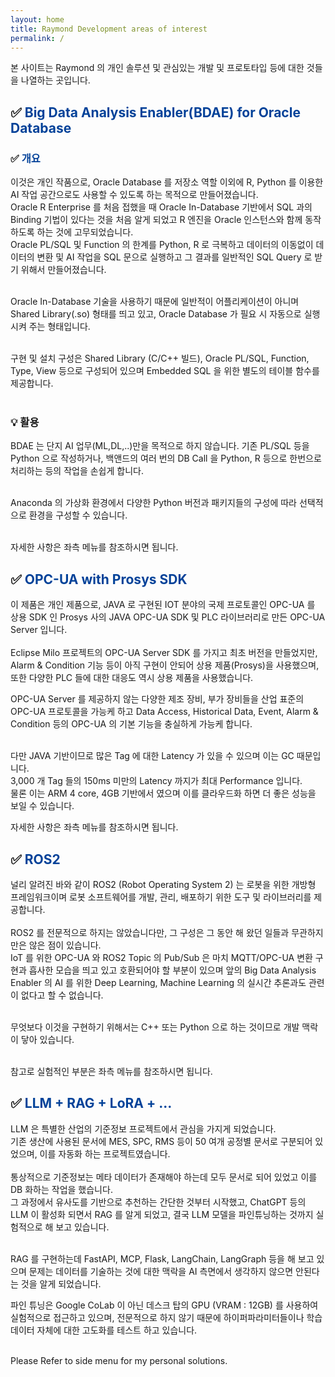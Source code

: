```yaml
---
layout: home
title: Raymond Development areas of interest
permalink: /
---
```

본 사이트는 Raymond 의 개인 솔루션 및 관심있는 개발 및 프로토타입 등에 대한 것들을 나열하는 곳입니다.


## ✅<span style="color:#034299"> Big Data Analysis Enabler(BDAE) for Oracle Database

### ✅<span style="color:#034299"> 개요
이것은 개인 작품으로, Oracle Database 를 저장소 역할 이외에 R, Python 를 이용한 AI 작업 공간으로도 사용할 수 있도록 하는 목적으로 만들어졌습니다.<br>
Oracle R Enterprise 를 처음 접했을 때 Oracle In-Database 기반에서 SQL 과의 Binding 기법이 있다는 것을 처음 알게 되었고 R 엔진을 Oracle 인스턴스와 함께 동작하도록 하는 것에 고무되었습니다.<br>
Oracle PL/SQL 및 Function 의 한계를 Python, R 로 극복하고 데이터의 이동없이 데이터의 변환 및 AI 작업을 SQL 문으로 실행하고 그 결과를 일반적인 SQL Query 로 받기 위해서 만들어졌습니다.<br><br>

Oracle In-Database 기술을 사용하기 때문에 일반적이 어플리케이션이 아니며 Shared Library(.so) 형태를 띄고 있고, Oracle Database 가 필요 시 자동으로 실행시켜 주는 형태입니다.<br><br>

구현 및 설치 구성은 Shared Library (C/C++ 빌드), Oracle PL/SQL, Function, Type, View 등으로 구성되어 있으며 Embedded SQL 을 위한 별도의 테이블 함수를 제공합니다.<br><br>

### 💡 활용
BDAE 는 단지 AI 업무(ML,DL,..)만을 목적으로 하지 않습니다.  기존 PL/SQL 등을 Python 으로 작성하거나, 백앤드의 여러 번의 DB Call 을 Python, R 등으로 한번으로 처리하는 등의 작업을 손쉽게 합니다.<br><br>

Anaconda 의 가상화 환경에서 다양한 Python 버전과 패키지들의 구성에 따라 선택적으로 환경을 구성할 수 있습니다.<br><br>

자세한 사항은 좌측 메뉴를 참조하시면 됩니다.


## ✅<span style="color:#034299"> OPC-UA with Prosys SDK

이 제품은 개인 제품으로, JAVA 로 구현된 IOT 분야의 국제 프로토콜인 OPC-UA 를 상용 SDK 인 Prosys 사의 JAVA OPC-UA SDK 및 PLC 라이브러리로 만든 OPC-UA Server 입니다.<br><br>
Eclipse Milo 프로젝트의 OPC-UA Server SDK 를 가지고 최초 버전을 만들었지만, Alarm & Condition 기능 등이 아직 구현이 안되어 상용 제품(Prosys)을 사용했으며, 또한 다양한 PLC 들에 대한 대응도 역시 상용 제품을 사용했습니다.<br>

OPC-UA Server 를 제공하지 않는 다양한 제조 장비, 부가 장비들을 산업 표준의 OPC-UA 프로토콜을 가능케 하고 Data Access, Historical Data, Event, Alarm & Condition 등의 OPC-UA 의 기본 기능을 충실하게 가능케 합니다. <br><br>

다만 JAVA 기반이므로 많은 Tag 에 대한 Latency 가 있을 수 있으며 이는 GC 때문입니다.<br>
3,000 개 Tag 들의 150ms 미만의 Latency 까지가 최대 Performance 입니다.<br>
물론 이는 ARM 4 core, 4GB 기반에서 였으며 이를 클라우드화 하면 더 좋은 성능을 보일 수 있습니다. <br>

자세한 사항은 좌측 메뉴를 참조하시면 됩니다.


## ✅<span style="color:#034299"> ROS2
널리 알려진 바와 같이 ROS2 (Robot Operating System 2) 는 로봇을 위한 개방형 프레임워크이며 로봇 소프트웨어를 개발, 관리, 배포하기 위한 도구 및 라이브러리를 제공합니다.<br><br>
ROS2 를 전문적으로 하지는 않았습니다만, 그 구성은 그 동안 해 왔던 일들과 무관하지만은 않은 점이 있습니다. <br>
IoT 를 위한 OPC-UA 와 ROS2 Topic 의 Pub/Sub 은 마치 MQTT/OPC-UA 변환 구현과 흡사한 모습을 띄고 있고 호환되어야 할 부분이 있으며 앞의 Big Data Analysis Enabler 의 AI 를 위한 Deep Learning, Machine Learning 의 실시간 추론과도 관련이 없다고 할 수 없습니다.<br><br>

무엇보다 이것을 구현하기 위해서는 C++ 또는 Python 으로 하는 것이므로 개발 맥락이 닿아 있습니다. <br><br>

참고로 실험적인 부분은 좌측 메뉴를 참조하시면 됩니다.<br>

## ✅<span style="color:#034299"> LLM + RAG + LoRA + ...
LLM 은 특별한 산업의 기준정보 프로젝트에서 관심을 가지게 되었습니다. <br>
기존 생산에 사용된 문서에 MES, SPC, RMS 등이 50 여개 공정별 문서로 구분되어 있었으며, 이를 자동화 하는 프로젝트였습니다.<br><br>
통상적으로 기준정보는 메타 데이터가 존재해야 하는데 모두 문서로 되어 있었고 이를 DB 화하는 작업을 했습니다. <br>
그 과정에서 유사도를 기반으로 추천하는 간단한 것부터 시작했고, ChatGPT 등의 LLM 이 활성화 되면서 RAG 를 알게 되었고, 결국 LLM 모델을 파인튜닝하는 것까지 실험적으로 해 보고 있습니다.<br><br>

RAG 를 구현하는데 FastAPI, MCP, Flask, LangChain, LangGraph 등을 해 보고 있으며 문제는 데이터를 기술하는 것에 대한 맥락을 AI 측면에서 생각하지 않으면 안된다는 것을 알게 되었습니다.<br>

파인 튜닝은 Google CoLab 이 아닌 데스크 탑의 GPU (VRAM : 12GB) 를 사용하여 실험적으로 접근하고 있으며, 전문적으로 하지 않기 때문에 하이퍼파라미터들이나 학습 데이터 자체에 대한 고도화를 테스트 하고 있습니다. <br><br>


Please Refer to side menu for my personal solutions.
